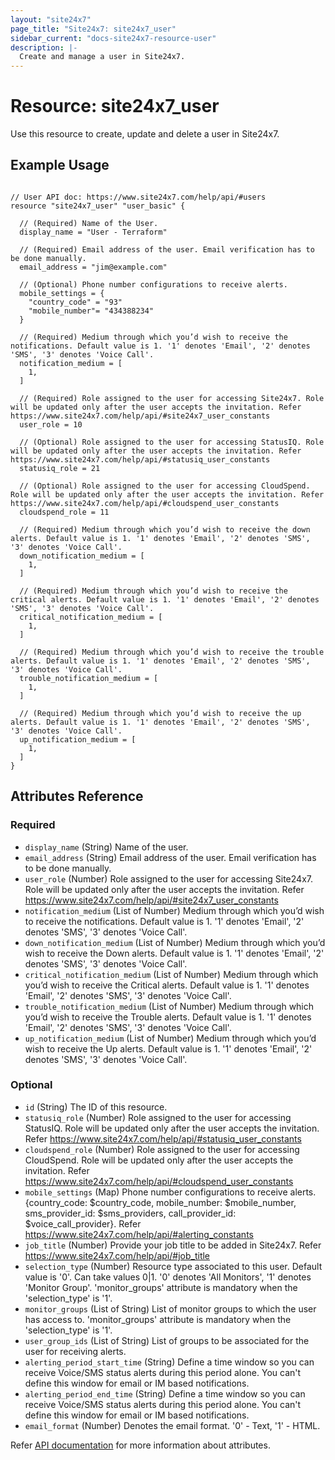 ```yaml
---
layout: "site24x7"
page_title: "Site24x7: site24x7_user"
sidebar_current: "docs-site24x7-resource-user"
description: |-
  Create and manage a user in Site24x7.
---
```


# Resource: site24x7\_user

Use this resource to create, update and delete a user in Site24x7.

## Example Usage

```hcl

// User API doc: https://www.site24x7.com/help/api/#users
resource "site24x7_user" "user_basic" {

  // (Required) Name of the User.
  display_name = "User - Terraform"

  // (Required) Email address of the user. Email verification has to be done manually.
  email_address = "jim@example.com"

  // (Optional) Phone number configurations to receive alerts.
  mobile_settings = {
    "country_code" = "93"
    "mobile_number"= "434388234"
  }

  // (Required) Medium through which you’d wish to receive the notifications. Default value is 1. '1' denotes 'Email', '2' denotes 'SMS', '3' denotes 'Voice Call'.
  notification_medium = [
    1,
  ]

  // (Required) Role assigned to the user for accessing Site24x7. Role will be updated only after the user accepts the invitation. Refer https://www.site24x7.com/help/api/#site24x7_user_constants
  user_role = 10

  // (Optional) Role assigned to the user for accessing StatusIQ. Role will be updated only after the user accepts the invitation. Refer https://www.site24x7.com/help/api/#statusiq_user_constants
  statusiq_role = 21

  // (Optional) Role assigned to the user for accessing CloudSpend. Role will be updated only after the user accepts the invitation. Refer https://www.site24x7.com/help/api/#cloudspend_user_constants
  cloudspend_role = 11
  
  // (Required) Medium through which you’d wish to receive the down alerts. Default value is 1. '1' denotes 'Email', '2' denotes 'SMS', '3' denotes 'Voice Call'.
  down_notification_medium = [
    1,
  ]

  // (Required) Medium through which you’d wish to receive the critical alerts. Default value is 1. '1' denotes 'Email', '2' denotes 'SMS', '3' denotes 'Voice Call'.
  critical_notification_medium = [
    1,
  ]

  // (Required) Medium through which you’d wish to receive the trouble alerts. Default value is 1. '1' denotes 'Email', '2' denotes 'SMS', '3' denotes 'Voice Call'.
  trouble_notification_medium = [
    1,
  ]

  // (Required) Medium through which you’d wish to receive the up alerts. Default value is 1. '1' denotes 'Email', '2' denotes 'SMS', '3' denotes 'Voice Call'.
  up_notification_medium = [
    1,
  ]
}

```

## Attributes Reference


### Required

* `display_name` (String) Name of the user.
* `email_address` (String) Email address of the user. Email verification has to be done manually.
* `user_role` (Number) Role assigned to the user for accessing Site24x7. Role will be updated only after the user accepts the invitation. Refer https://www.site24x7.com/help/api/#site24x7_user_constants
* `notification_medium` (List of Number) Medium through which you’d wish to receive the notifications. Default value is 1. '1' denotes 'Email', '2' denotes 'SMS', '3' denotes 'Voice Call'. 
* `down_notification_medium` (List of Number) Medium through which you’d wish to receive the Down alerts. Default value is 1. '1' denotes 'Email', '2' denotes 'SMS', '3' denotes 'Voice Call'.
* `critical_notification_medium` (List of Number) Medium through which you’d wish to receive the Critical alerts. Default value is 1. '1' denotes 'Email', '2' denotes 'SMS', '3' denotes 'Voice Call'.
* `trouble_notification_medium` (List of Number) Medium through which you’d wish to receive the Trouble alerts. Default value is 1. '1' denotes 'Email', '2' denotes 'SMS', '3' denotes 'Voice Call'.
* `up_notification_medium` (List of Number) Medium through which you’d wish to receive the Up alerts. Default value is 1. '1' denotes 'Email', '2' denotes 'SMS', '3' denotes 'Voice Call'.


### Optional

* `id` (String) The ID of this resource.
* `statusiq_role` (Number) Role assigned to the user for accessing StatusIQ. Role will be updated only after the user accepts the invitation. Refer https://www.site24x7.com/help/api/#statusiq_user_constants
* `cloudspend_role` (Number) Role assigned to the user for accessing CloudSpend. Role will be updated only after the user accepts the invitation. Refer https://www.site24x7.com/help/api/#cloudspend_user_constants
* `mobile_settings` (Map) Phone number configurations to receive alerts. {country_code: $country_code, mobile_number: $mobile_number, sms_provider_id: $sms_providers, call_provider_id: $voice_call_provider}. Refer https://www.site24x7.com/help/api/#alerting_constants
* `job_title` (Number) Provide your job title to be added in Site24x7. Refer https://www.site24x7.com/help/api/#job_title
* `selection_type` (Number) Resource type associated to this user. Default value is '0'. Can take values 0|1. '0' denotes 'All Monitors', '1' denotes 'Monitor Group'. 'monitor_groups' attribute is mandatory when the 'selection_type' is '1'.
* `monitor_groups` (List of String) List of monitor groups to which the user has access to. 'monitor_groups' attribute is mandatory when the 'selection_type' is '1'.
* `user_group_ids` (List of String) List of groups to be associated for the user for receiving alerts.
* `alerting_period_start_time` (String) Define a time window so you can receive Voice/SMS status alerts during this period alone. You can't define this window for email or IM based notifications.
* `alerting_period_end_time` (String) Define a time window so you can receive Voice/SMS status alerts during this period alone. You can't define this window for email or IM based notifications.
* `email_format` (Number) Denotes the email format. '0' - Text, '1' - HTML.


Refer [API documentation](https://www.site24x7.com/help/api/#users) for more information about attributes.
 
